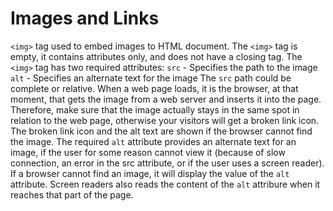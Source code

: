 # Images and Links

`<img>` tag used to embed images to HTML document.
The `<img>` tag is empty, it contains attributes only, and does not have a closing tag.
The `<img>` tag has two required attributes:
  `src` - Specifies the path to the image
  `alt` - Specifies an alternate text for the image
The `src` path could be complete or relative.
When a web page loads, it is the browser, at that moment, that gets the image from a web server and inserts it into the page. Therefore, make sure that the image actually stays in the same spot in relation to the web page, otherwise your visitors will get a broken link icon. The broken link icon and the alt text are shown if the browser cannot find the image.
The required `alt` attribute provides an alternate text for an image, if the user for some reason cannot view it (because of slow connection, an error in the src attribute, or if the user uses a screen reader).
If a browser cannot find an image, it will display the value of the `alt` attribute.
Screen readers also reads the content of the `alt` attribure when it reaches that part of the page.